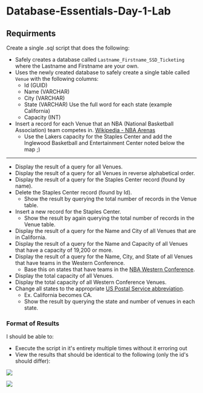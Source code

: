 # Database-Essentials-Day-1-Lab

## Requirments
Create a single .sql script that does the following:
* Safely creates a database called `Lastname_Firstname_SSD_Ticketing` where the Lastname and Firstname are your own.
* Uses the newly created database to safely create a single table called `Venue` with the following columns: 
    * Id (GUID)
    * Name (VARCHAR)
    * City (VARCHAR)
    * State (VARCHAR) Use the full word for each state (example California)
    * Capacity (INT)
* Insert a record for each Venue that an NBA (National Basketball Association) team competes in. [Wikipedia - NBA Arenas](https://en.wikipedia.org/wiki/List_of_National_Basketball_Association_arenas)
   * Use the Lakers capacity for the Staples Center and add the Inglewood Basketball and Entertainment Center noted below the map ;)
---
* Display the result of a query for all Venues.
* Display the result of a query for all Venues in reverse alphabetical order.
* Display the result of a query for the Staples Center record (found by name).
* Delete the Staples Center record (found by Id).
   * Show the result by querying the total number of records in the Venue table.
* Insert a new record for the Staples Center.
   * Show the result by again querying the total number of records in the Venue table.
* Display the result of a query for the Name and City of all Venues that are in California.
* Display the result of a query for the Name and Capacity of all Venues that have a capacity of 19,200 or more.
* Display the result of a query for the Name, City, and State of all Venues that have teams in the Western Conference.
   * Base this on states that have teams in the [NBA Western Conference](https://en.wikipedia.org/wiki/Western_Conference_(NBA)). 
* Display the total capacity of all Venues.
* Display the total capacity of all Western Conference Venues.
* Change all states to the appropriate [US Postal Service abbreviation](https://en.wikipedia.org/wiki/List_of_U.S._state_and_territory_abbreviations).
   * Ex. California becomes CA.
   * Show the result by querying the state and number of venues in each state.

### Format of Results
I should be able to:
* Execute the script in it's entirety multiple times without it erroring out
* View the results that should be identical to the following (only the id's should differ):

![](https://i.imgur.com/KRNLdP8.png)

![](https://i.imgur.com/Y6CVcdD.png)

